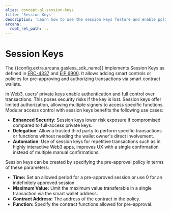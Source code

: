 ```yaml
---
alias: concept-gl-session-keys
title: 'Session Keys'
description: 'Learn how to use the session keys feature and enable policies to pre-approve smart contract wallet transactions within a specific period up to a certain value.'
arcana:
  root_rel_path: ..
---
```


# Session Keys

The {{config.extra.arcana.gasless_sdk_name}} implements Session Keys as defined in [ERC-4337](https://eips.ethereum.org/EIPS/eip-4337) and [EIP 6900](https://eips.ethereum.org/EIPS/eip-6900). It allows adding smart controls or policies for pre-approving and authorizing transactions via smart contract wallets.

In Web3, users' private keys enable authentication and full control over transactions. This poses security risks if the key is lost. Session keys offer limited authorization, allowing multiple signers to access specific functions. Modular access control with session keys benefits the following use cases:

* **Enhanced Security**: Session keys lower risk exposure if compromised compared to full-access private keys. 
* **Delegation**: Allow a trusted third party to perform specific transactions or functions without needing the wallet owner's direct involvement.
* **Automation**: Use of session keys for repetitive transactions such as in highly interactive Web3 apps, improves UX with a single confirmation instead of multiple manual confirmations.

Session keys can be created by specifying the pre-approval policy in terms of these parameters:

* **Time:** Set an allowed period for a pre-approved session or use 0 for an indefinitely approved session.
* **Maximum Value:** Limit the maximum value transferable in a single transaction via the smart wallet address.
* **Contract Address:** The address of the contract in the policy.
* **Function:** Specify the contract functions allowed for pre-approval.